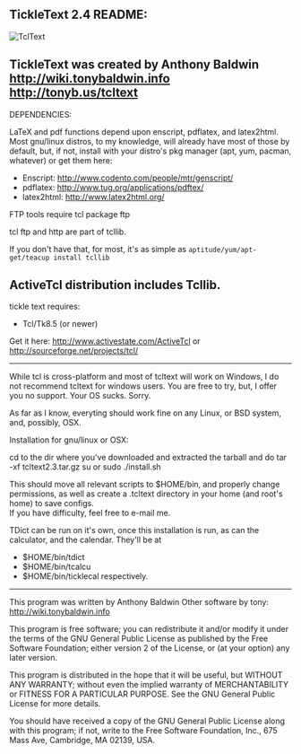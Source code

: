 TickleText 2.4 README:
----
  
![TclText](www.tonybaldwin.info/images/tcltext020314204513.jpg)

TickleText was created by Anthony Baldwin 
http://wiki.tonybaldwin.info
http://tonyb.us/tcltext
----
DEPENDENCIES:

LaTeX and pdf functions depend upon enscript, pdflatex,
and latex2html.
Most gnu/linux distros, to my knowledge, will already have most of those
by default, but, if not, install with your distro's pkg manager
(apt, yum, pacman, whatever) or get them here:

* Enscript: http://www.codento.com/people/mtr/genscript/
* pdflatex: http://www.tug.org/applications/pdftex/
* latex2html: http://www.latex2html.org/

FTP tools require tcl package ftp

tcl ftp and http are part of tcllib.

If you don't have that, for most, it's as simple as
`aptitude/yum/apt-get/teacup install tcllib`

ActiveTcl distribution includes Tcllib.
----

tickle text requires:

* Tcl/Tk8.5 (or newer)

Get it here:
http://www.activestate.com/ActiveTcl
or
http://sourceforge.net/projects/tcl/

----

While tcl is cross-platform and most of tcltext will work on Windows,
I do not recommend tcltext for windows users.
You are free to try, but, I offer you no support.
Your OS sucks. Sorry.

As far as I know, everyting should work fine on any Linux,
or BSD system, and, possibly, OSX.

Installation for gnu/linux or OSX:

cd to the dir where you've downloaded
and extracted the tarball and do 
tar -xf tcltext2.3.tar.gz
su or sudo
./install.sh

This should move all relevant scripts to
$HOME/bin, and properly change permissions,
as well as create a .tcltext directory in your home (and root's home)
to save configs.  
If you have difficulty, feel free to e-mail me.

TDict can be run on it's own, once this installation is run, as can the calculator,
and the calendar.
They'll be at 
* $HOME/bin/tdict
* $HOME/bin/tcalcu
* $HOME/bin/ticklecal
respectively.

----
This program was written by Anthony Baldwin
Other software by tony: http://wiki.tonybaldwin.info

This program is free software; you can redistribute it and/or modify
it under the terms of the GNU General Public License as published by
the Free Software Foundation; either version 2 of the License, or
(at your option) any later version.

This program is distributed in the hope that it will be useful,
but WITHOUT ANY WARRANTY; without even the implied warranty of
MERCHANTABILITY or FITNESS FOR A PARTICULAR PURPOSE.  See the
GNU General Public License for more details.

You should have received a copy of the GNU General Public License
along with this program; if not, write to the Free Software
Foundation, Inc., 675 Mass Ave, Cambridge, MA 02139, USA.

